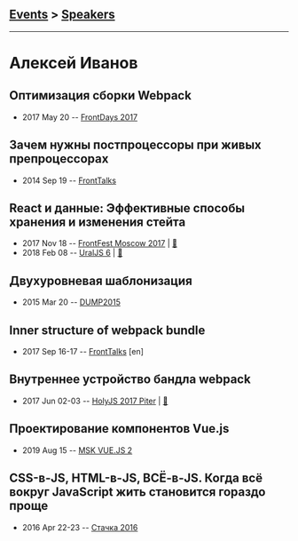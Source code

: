 ## [Events](../README.md) > [Speakers](../speakers.md)
---

# Алексей Иванов

## Оптимизация сборки Webpack
- 2017 May 20 -- [FrontDays 2017](https://youtu.be/lgPs_hnIA_M)    
## Зачем нужны постпроцессоры при живых препроцессорах
- 2014 Sep 19 -- [FrontTalks](https://events.yandex.ru/lib/talks/2229/)    
## React и данные: Эффективные способы хранения и изменения стейта
- 2017 Nov 18 -- [FrontFest Moscow 2017](https://youtu.be/6m950Hqr_eI)  | [:notebook:](https://speakerdeck.com/frontfest/alieksiei-ivanov)  
- 2018 Feb 08 -- [UralJS 6](https://youtu.be/W0vZQaWqopw)  | [:notebook:](https://goo.gl/TXDCYL)  
## Двухуровневая шаблонизация
- 2015 Mar 20 -- [DUMP2015](https://www.youtube.com/watch?v=7Zj-Ihc8okc)    
## Inner structure of webpack bundle
- 2017 Sep 16-17 -- [FrontTalks](https://events.yandex.ru/lib/talks/4854/) [en]   
## Внутреннее устройство бандла webpack
- 2017 Jun 02-03 -- [HolyJS 2017 Piter](https://www.youtube.com/watch?v=jE1ibm037Fo)  | [:notebook:](https://assets.contentful.com/nn534z2fqr9f/6grHdTSZYkuG2iqOY82QSG/58bb4494f3b28e8470d1f7a52c63aa4e/Alexey_Ivanov_Inner_structure_of_webpack_bundle.pdf)  
## Проектирование компонентов Vue.js
- 2019 Aug 15 -- [MSK VUE.JS 2](https://www.youtube.com/watch?v=p1EEz47BIwg)    
## CSS-в-JS, HTML-в-JS, ВСЁ-в-JS. Когда всё вокруг JavaScript жить становится гораздо проще
- 2016 Apr 22-23 -- [Стачка 2016](https://www.youtube.com/watch?v=pPR0M-6eP20)    
